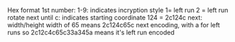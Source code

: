 Hex format
1st number: 1-9: indicates incryption style
1= left run
2 = left run rotate
next until c: indicates starting coordinate 124 = 2c124c
next: width/height width of 65 means 2c124c65c
next encoding, with a for left runs
so 2c12c4c65c33a345a
means it's left run encoded

